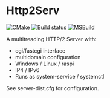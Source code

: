 # Http2Serv

[![CMake](https://github.com/Tomenz/Http2Serv/actions/workflows/cmake.yml/badge.svg)](https://github.com/Tomenz/Http2Serv/actions/workflows/cmake.yml)
[![Build status](https://ci.appveyor.com/api/projects/status/j1t2pm3i2gy378wj?svg=true)](https://ci.appveyor.com/project/Tomenz/http2serv)
[![MSBuild](https://github.com/Tomenz/Http2Serv/actions/workflows/msbuild.yml/badge.svg)](https://github.com/Tomenz/Http2Serv/actions/workflows/msbuild.yml)

A multitreading HTTP/2 Server with:

- cgi/fastcgi interface
- multidomain configuration
- Windows / Linux / raspi
- IP4 / IPv6
- Runs as system-service / systemctl

See server-dist.cfg for configuration.
